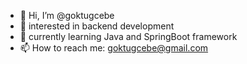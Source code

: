 - 👋 Hi, I’m @goktugcebe 
- 👀 interested in backend development
- 🌱 currently learning Java and SpringBoot framework
- 📫 How to reach me: goktugcebe@gmail.com
